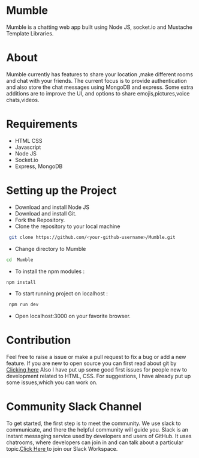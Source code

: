 # Mumble

Mumble is a chatting web app built using Node JS, socket.io and Mustache Template Libraries.

# About 

Mumble currently has features to share your location ,make different rooms and chat with your friends.
The current focus is to provide authentication and also store the chat messages using MongoDB and express.
Some extra additions are to improve the UI, and options to share emojis,pictures,voice chats,videos.


# Requirements

* HTML CSS
* Javascript
* Node JS
* Socket.io 
* Express, MongoDB

# Setting up the Project

* Download and install Node JS
* Download and install Git.
* Fork the Repository.
* Clone the repository to your local machine
```bash
 git clone https://github.com/<your-github-username>/Mumble.git
```
* Change directory to Mumble 
 ```bash
 cd  Mumble
 ```
* To install the npm modules : 
 ```bash
 npm install
 ```
* To start running project on localhost :
```bash
 npm run dev
 ```
* Open localhost:3000 on your favorite browser.
   
# Contribution

Feel free to raise a issue or make a pull request to fix a bug or add a new feature. If you are new to open source you can first read about git by <a href="https://www.codecademy.com/learn/learn-git">Clicking here</a> 
Also I have put up some good first issues for people new to development related to HTML, CSS. 
For suggestions, I have already put up some issues,which you can work on.

# Community Slack Channel

To get started, the first step is to meet the community. We use slack to communicate, and there the helpful community will guide you. Slack is an instant messaging service used by developers and users of GitHub. It uses chatrooms, where developers can join in and can talk about a particular topic.<a href="https://join.slack.com/t/mumble-kwoc/shared_invite/zt-jlc3y6cn-tqw0534L5Hc8WkEonKCjkA">Click Here </a> to join our Slack Workspace.





   
   
   
